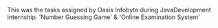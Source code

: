 This was the tasks assigned by Oasis Infobyte during JavaDevelopment Internship.
'Number Guessing Game' & 'Online Examination System'
